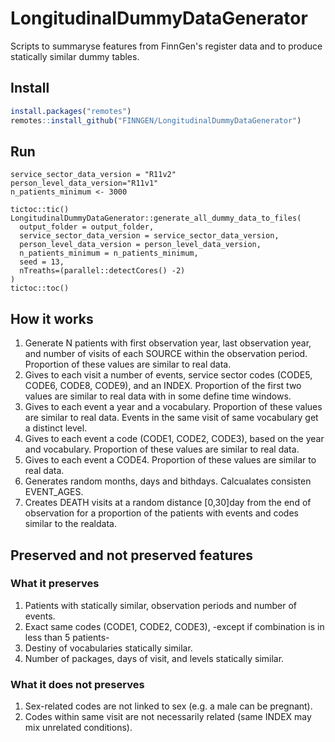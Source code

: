 
# LongitudinalDummyDataGenerator
Scripts to summaryse features from FinnGen's register data and to produce statically similar dummy tables.


## Install 
``` r
install.packages("remotes")
remotes::install_github("FINNGEN/LongitudinalDummyDataGenerator")
```

## Run
```{r}
service_sector_data_version = "R11v2"
person_level_data_version="R11v1"
n_patients_minimum <- 3000
```

```{r, eval=FALSE}
tictoc::tic()
LongitudinalDummyDataGenerator::generate_all_dummy_data_to_files(
  output_folder = output_folder,
  service_sector_data_version = service_sector_data_version,
  person_level_data_version = person_level_data_version,
  n_patients_minimum = n_patients_minimum,
  seed = 13,
  nTreaths=(parallel::detectCores() -2)
)
tictoc::toc()
```

## How it works
1. Generate N patients with first observation year, last observation year, and number of visits of each SOURCE within the observation period. Proportion of these values are similar to real data.
1. Gives to each visit a number of events, service sector codes (CODE5, CODE6, CODE8, CODE9), and an INDEX. Proportion of the first two values are similar to real data with in some define time windows. 
2. Gives to each event a year and a vocabulary. Proportion of these values are similar to real data. Events in the same visit of same vocabulary get a distinct level.  
3. Gives to each event a code (CODE1, CODE2, CODE3), based on the year and vocabulary. Proportion of these values are similar to real data.  
4. Gives to each event a CODE4. Proportion of these values are similar to real data.  
7. Generates random months, days and bithdays. Calcualates consisten EVENT_AGES.
8. Creates DEATH visits at a random distance [0,30]day from the end of observation for a proportion of the patients with events and codes similar to the realdata. 


## Preserved and not preserved features

### What it preserves
 1. Patients with statically similar, observation periods and number of events.
 2. Exact same codes (CODE1, CODE2, CODE3), -except if combination is in less than 5 patients-
 3. Destiny of vocabularies statically similar.
 4. Number of packages, days of visit, and  levels statically similar.

### What it does not preserves
 1. Sex-related codes are not linked to sex (e.g. a male can be pregnant).
 2. Codes within same visit are not necessarily related (same INDEX may mix unrelated conditions).


